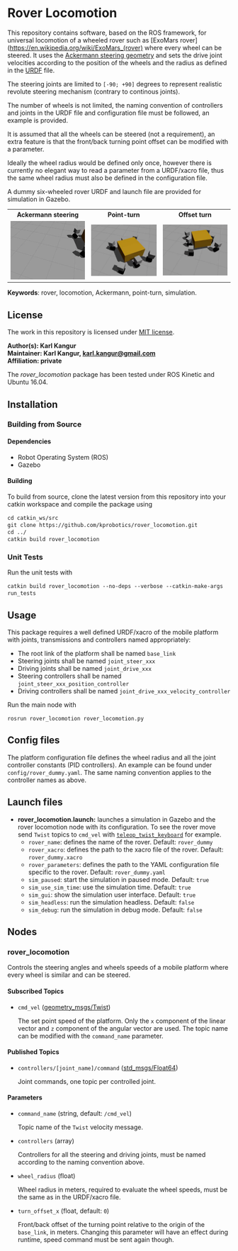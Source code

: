 # Rover Locomotion

This repository contains software, based on the ROS framework, for universal locomotion of a wheeled rover such as [ExoMars rover](https://en.wikipedia.org/wiki/ExoMars_(rover) where every wheel can be steered. It uses the [Ackermann steering geometry](https://en.wikipedia.org/wiki/Ackermann_steering_geometry) and sets the drive joint velocities according to the position of the wheels and the radius as defined in the [URDF](http://wiki.ros.org/urdf) file.

The steering joints are limited to `[-90; +90]` degrees to represent realistic revolute steering mechanism (contrary to continous joints).

The number of wheels is not limited, the naming convention of controllers and joints in the URDF file and configuration file must be followed, an example is provided.

It is assumed that all the wheels can be steered (not a requirement), an extra feature is that the front/back turning point offset can be modified with a parameter.

Ideally the wheel radius would be defined only once, however there is currently no elegant way to read a parameter from a URDF/xacro file, thus the same wheel radius must also be defined in the configuration file.

A dummy six-wheeled rover URDF and launch file are provided for simulation in Gazebo.

<table>
    <tr>
        <th>Ackermann steering</th>
        <th>Point-turn</th>
        <th>Offset turn</th>
    </tr>
    <tr>
        <td><img src="media/rover_locomotion_ackermann.gif" title="Ackermann steering"/></td>
        <td><img src="media/rover_locomotion_point_turn.gif" title="Point-turn"/></td>
        <td><img src="media/rover_locomotion_offset_turn.gif" title="Offset turn"/></td>
    </tr>
</table>

**Keywords**: rover, locomotion, Ackermann, point-turn, simulation.

## License

The work in this repository is licensed under [MIT license](LICENSE).

**Author(s): Karl Kangur  
Maintainer: Karl Kangur, karl.kangur@gmail.com  
Affiliation: private**

The *rover_locomotion* package has been tested under ROS Kinetic and Ubuntu 16.04.

## Installation

### Building from Source

#### Dependencies

* Robot Operating System (ROS)
* Gazebo

#### Building

To build from source, clone the latest version from this repository into your catkin workspace and compile the package using

    cd catkin_ws/src
    git clone https://github.com/kprobotics/rover_locomotion.git
    cd ../
    catkin build rover_locomotion

### Unit Tests

Run the unit tests with

    catkin build rover_locomotion --no-deps --verbose --catkin-make-args run_tests

## Usage

This package requires a well defined URDF/xacro of the mobile platform with joints, transmissions and controllers named appropriately:

* The root link of the platform shall be named `base_link`
* Steering joints shall be named `joint_steer_xxx`
* Driving joints shall be named `joint_drive_xxx`
* Steering controllers shall be named `joint_steer_xxx_position_controller`
* Driving controllers shall be named `joint_drive_xxx_velocity_controller`

Run the main node with

    rosrun rover_locomotion rover_locomotion.py

## Config files

The platform configuration file defines the wheel radius and all the joint controller constants (PID controllers). An example can be found under `config/rover_dummy.yaml`. The same naming convention applies to the controller names as above.

## Launch files

* **rover_locomotion.launch:** launches a simulation in Gazebo and the rover locomotion node with its configuration. To see the rover move send `Twist` topics to `cmd_vel` with [`teleop_twist_keyboard`](http://wiki.ros.org/teleop_twist_keyboard) for example.
  * `rover_name`: defines the name of the rover. Default: `rover_dummy`
  * `rover_xacro`: defines the path to the xacro file of the rover. Default: `rover_dummy.xacro`
  * `rover_parameters`: defines the path to the YAML configuration file specific to the rover. Default: `rover_dummy.yaml`
  * `sim_paused`: start the simulation in paused mode. Default: `true`
  * `sim_use_sim_time`: use the simulation time. Default: `true`
  * `sim_gui`: show the simulation user interface. Default: `true`
  * `sim_headless`: run the simulation headless. Default: `false`
  * `sim_debug`: run the simulation in debug mode. Default: `false`

## Nodes

### rover_locomotion

Controls the steering angles and wheels speeds of a mobile platform where every wheel is similar and can be steered.

#### Subscribed Topics

* `cmd_vel` ([geometry_msgs/Twist](http://docs.ros.org/api/geometry_msgs/html/msg/Twist.html))

    The set point speed of the platform. Only the `x` component of the linear vector and `z` component of the angular vector are used. The topic name can be modified with the `command_name` parameter.

#### Published Topics

* `controllers/[joint_name]/command` ([std_msgs/Float64](http://docs.ros.org/api/std_msgs/html/msg/Float64.html))

    Joint commands, one topic per controlled joint.

#### Parameters

* `command_name` (string, default: `/cmd_vel`)

    Topic name of the `Twist` velocity message.

* `controllers` (array)

    Controllers for all the steering and driving joints, must be named according to the naming convention above.

* `wheel_radius` (float)

    Wheel radius in meters, required to evaluate the wheel speeds, must be the same as in the URDF/xacro file.

* `turn_offset_x` (float, default: `0`)

    Front/back offset of the turning point relative to the origin of the `base_link`, in meters. Changing this parameter will have an effect during runtime, speed command must be sent again though.
